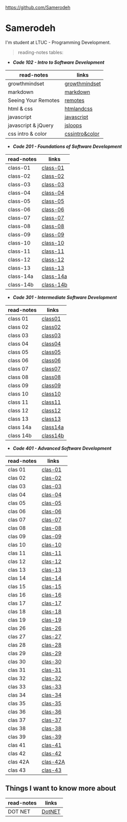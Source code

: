 https://github.com/Samerodeh

# Samerodeh
I'm student at LTUC - Programming Development.

> reading-notes tables:

* ***Code 102 - Intro to Software Development***

| read-notes     | links |
| ----------- | ----------- |
| growthmindset    | [growthmindset](growthmindset)      |
| markdown   |  [markdown](markdown)   |
| Seeing Your Remotes | [remotes](remotes) |
| html & css | [htmlandcss](htmlandcss) |
| javascript | [javascript](javascript) |
| javascript & jQuery | [jsloops](jsloops) |
| css intro & color | [cssintro&color](cssintro&color) |

* ***Code 201 - Foundations of Software Development***

| read-notes     | links |
| ----------- | ----------- |
| class-01 | [class-01](class-01) |
| class-02 | [class-02](class-02) |
| class-03 | [class-03](class-03) |
| class-04 | [class-04](class-04) |
| class-05 | [class-05](class-05) |
| class-06 | [class-06](class-06) |
| class-07 | [class-07](class-07) |
| class-08 | [class-08](class-08) |
| class-09 | [class-09](class-09) |
| class-10 | [class-10](class-10) |
| class-11 | [class-11](class-11) |
| class-12 | [class-12](class-12) |
| class-13 | [class-13](class-13) |
| class-14a | [class-14a](class-14a) |
| class-14b | [class-14b](class-14b) |

* ***Code 301 - Intermediate Software Development***

| read-notes     | links |
| ----------- | ----------- |
| class 01 | [class01](class01) |
| class 02 | [class02](class02) |
| class 03 | [class03](class03) |
| class 04 | [class04](class04) |
| class 05 | [class05](class05) |
| class 06 | [class06](class06) |
| class 07 | [class07](class07) | 
| class 08 | [class08](class08) |
| class 09 | [class09](class09) |
| class 10 | [class10](class10) |
| class 11 | [class11](class11) |
| class 12 | [class12](class12) |
| class 13 | [class13](class13) |
| class 14a | [class14a](class14a) |
| class 14b | [class14b](class14b) |

* ***Code 401 - Advanced Software Development*** 

| read-notes     | links |
| ----------- | ----------- |
| clas 01 | [clas-01](clas-01) |
| clas 02 | [clas-02](clas-02) |
| clas 03 | [clas-03](clas-03) |
| clas 04 | [clas-04](clas-04) |
| clas 05 | [clas-05](clas-05) |
| clas 06 | [clas-06](clas-06) |
| clas 07 | [clas-07](clas-07) |
| clas 08 | [clas-08](clas-08) |
| clas 09 | [clas-09](clas-09) |
| clas 10 | [clas-10](clas-10) |
| clas 11 | [clas-11](clas-11) |
| clas 12 | [clas-12](clas-12) |
| clas 13 | [clas-13](clas-13) |
| clas 14 | [clas-14](clas-14) |
| clas 15 | [clas-15](clas-15) |
| clas 16 | [clas-16](clas-16) |
| clas 17 | [clas-17](clas-17) |
| clas 18 | [clas-18](clas-18) |
| clas 19 | [clas-19](clas-19) |
| clas 26 | [clas-26](clas-26) |
| clas 27 | [clas-27](clas-27) |
| clas 28 | [clas-28](clas-28) |
| clas 29 | [clas-29](clas-29) |
| clas 30 | [clas-30](clas-30) |
| clas 31 | [clas-31](clas-31) |
| clas 32 | [clas-32](clas-32) |
| clas 33 | [clas-33](clas-33) |
| clas 34 | [clas-34](clas-34) |
| clas 35 | [clas-35](clas-35) |
| clas 36 | [clas-36](clas-36) |
| clas 37 | [clas-37](clas-37) |
| clas 38 | [clas-38](clas-38) |
| clas 39 | [clas-39](clas-39) |
| clas 41 | [clas-41](clas-41) |
| clas 42 | [clas-42](clas-42) |
| clas 42A | [clas-42A](clas-42A) |
| clas 43 | [clas-43](clas-43) |

## Things I want to know more about

| read-notes     | links |
| ----------- | ----------- |
| DOT NET | [DotNET](DotNET) |